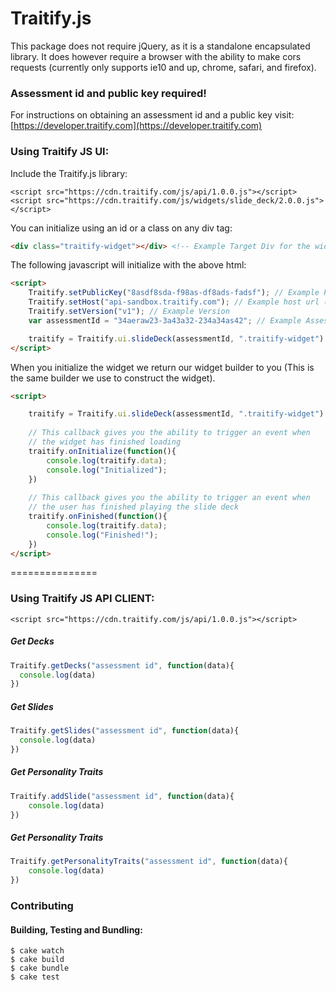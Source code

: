 Traitify.js
===============

This package does not require jQuery, as it is a standalone encapsulated library. It does however require a browser with the ability to make cors requests (currently only supports ie10 and up, chrome, safari, and firefox).

### Assessment id and public key required!
For instructions on obtaining an assessment id and a public key visit:
[https://developer.traitify.com](https://developer.traitify.com)

### Using Traitify JS UI:
Include the Traitify.js library:

```xhtml
<script src="https://cdn.traitify.com/js/api/1.0.0.js"></script>
<script src="https://cdn.traitify.com/js/widgets/slide_deck/2.0.0.js"></script>
```

You can initialize using an id or a class on any div tag:
```HTML
<div class="traitify-widget"></div> <!-- Example Target Div for the widget -->
```

The following javascript will initialize with the above html:
```HTML
<script>
    Traitify.setPublicKey("8asdf8sda-f98as-df8ads-fadsf"); // Example Public Key
    Traitify.setHost("api-sandbox.traitify.com"); // Example host url (Defaults to api.traitify.com)
    Traitify.setVersion("v1"); // Example Version
    var assessmentId = "34aeraw23-3a43a32-234a34as42"; // Example Assessment id

    traitify = Traitify.ui.slideDeck(assessmentId, ".traitify-widget") // Example selector for widget target
</script>
```

When you initialize the widget we return our widget builder to you (This is the same builder we use to construct the widget).
```HTML
<script>

    traitify = Traitify.ui.slideDeck(assessmentId, ".traitify-widget")
    
    // This callback gives you the ability to trigger an event when
    // the widget has finished loading
    traitify.onInitialize(function(){
        console.log(traitify.data);
        console.log("Initialized");
    })
    
    // This callback gives you the ability to trigger an event when
    // the user has finished playing the slide deck
    traitify.onFinished(function(){
        console.log(traitify.data);
        console.log("Finished!");
    })
</script>
```
===============
### Using Traitify JS API CLIENT:
```xhtml
<script src="https://cdn.traitify.com/js/api/1.0.0.js"></script>
```

##### Get Decks
```JavaScript
Traitify.getDecks("assessment id", function(data){
  console.log(data)
})
```

##### Get Slides
```JavaScript
Traitify.getSlides("assessment id", function(data){
  console.log(data)
})
```

##### Get Personality Traits
```JavaScript
Traitify.addSlide("assessment id", function(data){
    console.log(data)
})
```

##### Get Personality Traits
```JavaScript
Traitify.getPersonalityTraits("assessment id", function(data){
    console.log(data)
})
```

### Contributing 
#### Building, Testing and Bundling:
```Shell
$ cake watch
$ cake build
$ cake bundle
$ cake test
```

